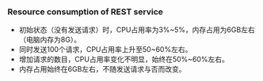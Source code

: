 ### Resource consumption of REST service

* 初始状态（没有发送请求）时，CPU占用率为3%~5%，内存占用为6GB左右（电脑内存为8G）。
* 同时发送100个请求，CPU占用率上升至50~60%左右。
* 增加请求的数目，CPU占用率变化不明显，始终在50%~60%左右。
* 内存占用始终在6GB左右，不随发送请求与否而改变。